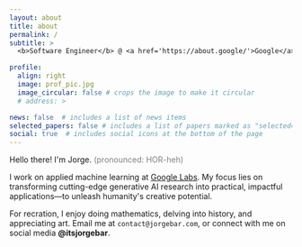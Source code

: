 ```yaml
---
layout: about
title: about
permalink: /
subtitle: > 
  <b>Software Engineer</b> @ <a href='https://about.google/'>Google</a> • <b>Previously:</b><a href='https://about.fb.com/news/2022/07/home-and-feeds-on-facebook/'> Facebook</a>

profile:
  align: right
  image: prof_pic.jpg
  image_circular: false # crops the image to make it circular
  # address: >

news: false  # includes a list of news items
selected_papers: false # includes a list of papers marked as "selected={true}"
social: true  # includes social icons at the bottom of the page
---
```

Hello there! I'm Jorge. <span style="color:grey">(pronounced: HOR-heh)</span> 

I work on applied machine learning at <a href='https://labs.google/'>Google Labs</a>. My focus lies on transforming cutting-edge generative AI research into practical, impactful applications—to unleash humanity's creative potential.

For recration, I enjoy doing mathematics, delving into history, and appreciating art. Email me at `contact@jorgebar.com`,  or connect with me on social media <b>@itsjorgebar</b>.